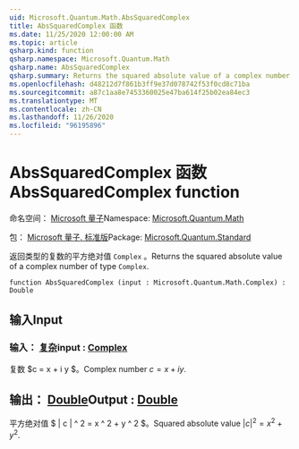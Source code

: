 ```yaml
---
uid: Microsoft.Quantum.Math.AbsSquaredComplex
title: AbsSquaredComplex 函数
ms.date: 11/25/2020 12:00:00 AM
ms.topic: article
qsharp.kind: function
qsharp.namespace: Microsoft.Quantum.Math
qsharp.name: AbsSquaredComplex
qsharp.summary: Returns the squared absolute value of a complex number of type `Complex`.
ms.openlocfilehash: d48212d7f861b3ff9e37d078742f53f0cd8c71ba
ms.sourcegitcommit: a87c1aa8e7453360025e47ba614f25b02ea84ec3
ms.translationtype: MT
ms.contentlocale: zh-CN
ms.lasthandoff: 11/26/2020
ms.locfileid: "96195896"
---
```

# <a name="abssquaredcomplex-function"></a><span data-ttu-id="bf7e7-102">AbsSquaredComplex 函数</span><span class="sxs-lookup"><span data-stu-id="bf7e7-102">AbsSquaredComplex function</span></span>

<span data-ttu-id="bf7e7-103">命名空间： [Microsoft 量子](xref:Microsoft.Quantum.Math)</span><span class="sxs-lookup"><span data-stu-id="bf7e7-103">Namespace: [Microsoft.Quantum.Math](xref:Microsoft.Quantum.Math)</span></span>

<span data-ttu-id="bf7e7-104">包： [Microsoft 量子. 标准版](https://nuget.org/packages/Microsoft.Quantum.Standard)</span><span class="sxs-lookup"><span data-stu-id="bf7e7-104">Package: [Microsoft.Quantum.Standard](https://nuget.org/packages/Microsoft.Quantum.Standard)</span></span>


<span data-ttu-id="bf7e7-105">返回类型的复数的平方绝对值 `Complex` 。</span><span class="sxs-lookup"><span data-stu-id="bf7e7-105">Returns the squared absolute value of a complex number of type `Complex`.</span></span>

```qsharp
function AbsSquaredComplex (input : Microsoft.Quantum.Math.Complex) : Double
```


## <a name="input"></a><span data-ttu-id="bf7e7-106">输入</span><span class="sxs-lookup"><span data-stu-id="bf7e7-106">Input</span></span>

### <a name="input--complex"></a><span data-ttu-id="bf7e7-107">输入： [复杂](xref:Microsoft.Quantum.Math.Complex)</span><span class="sxs-lookup"><span data-stu-id="bf7e7-107">input : [Complex](xref:Microsoft.Quantum.Math.Complex)</span></span>

<span data-ttu-id="bf7e7-108">复数 $c = x + i y $。</span><span class="sxs-lookup"><span data-stu-id="bf7e7-108">Complex number $c = x + i y$.</span></span>



## <a name="output--double"></a><span data-ttu-id="bf7e7-109">输出： [Double](xref:microsoft.quantum.lang-ref.double)</span><span class="sxs-lookup"><span data-stu-id="bf7e7-109">Output : [Double](xref:microsoft.quantum.lang-ref.double)</span></span>

<span data-ttu-id="bf7e7-110">平方绝对值 $ | c | ^ 2 = x ^ 2 + y ^ 2 $。</span><span class="sxs-lookup"><span data-stu-id="bf7e7-110">Squared absolute value $|c|^2 = x^2 + y^2$.</span></span>